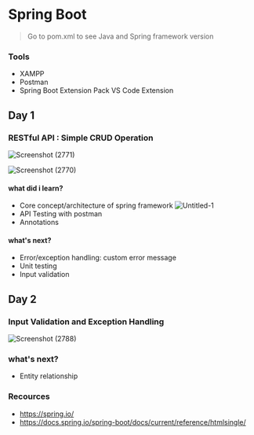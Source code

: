 # Spring Boot
> Go to pom.xml to see Java and Spring framework version
### Tools
- XAMPP
- Postman
- Spring Boot Extension Pack VS Code Extension

## Day 1
### RESTful API : Simple CRUD Operation

![Screenshot (2771)](https://user-images.githubusercontent.com/66185022/145695706-d259dc1d-9764-4d99-87cb-9e73072bcea5.png)

![Screenshot (2770)](https://user-images.githubusercontent.com/66185022/145695709-69342ab1-f7ac-4eed-9c19-1349d7998379.png)

#### what did i learn?
- Core concept/architecture of spring framework
![Untitled-1](https://user-images.githubusercontent.com/66185022/145696432-312c2193-a4fb-4284-b807-bd8b3699ef84.jpg)
- API Testing with postman
- Annotations
  
#### what's next?
- Error/exception handling: custom error message
- Unit testing
- Input validation

## Day 2
### Input Validation and Exception Handling
![Screenshot (2788)](https://user-images.githubusercontent.com/66185022/146284761-f2286063-0200-47bd-ab6e-b1949612915a.png)

### what's next?
- Entity relationship

### Recources
- https://spring.io/
- https://docs.spring.io/spring-boot/docs/current/reference/htmlsingle/